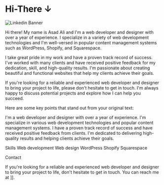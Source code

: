 ﻿# Hi-There ↓
![Linkedin Banner](https://user-images.githubusercontent.com/110517543/218270089-677d2a10-11ee-41f7-8f6f-33e5554b0cf4.png)



Hi there! My name is Asad Ali and I'm a web developer and designer with over a year of experience. I specialize in a variety of web development technologies and I'm well-versed in popular content management systems such as WordPress, Shopify, and Squarespace.

I take great pride in my work and have a proven track record of success. I've worked with many clients and have received positive feedback for my dedication, skill, and high-quality results. I'm passionate about creating beautiful and functional websites that help my clients achieve their goals.

If you're looking for a reliable and experienced web developer and designer to bring your project to life, please don't hesitate to get in touch. I'm always happy to discuss potential projects and explore how I can help you succeed.

Here are some key points that stand out from your original text:

I'm a web developer and designer with over a year of experience.
I'm specialize in various web development technologies and popular content management systems.
I have a proven track record of success and have received positive feedback from clients.
I'm dedicated to delivering high-quality results and helping clients achieve their goals.

Skills
Web development
Web design
WordPress
Shopify
Squarespace

Contact

If you're looking for a reliable and experienced web developer and designer to bring your project to life, don't hesitate to get in touch. You can reach me at ][](https://zaap.bio/asadalizia)].
